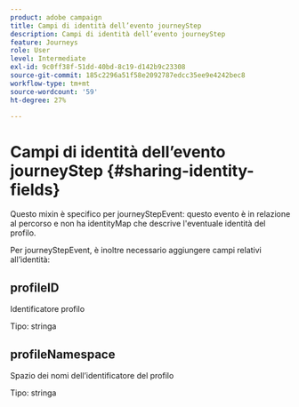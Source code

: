 ```yaml
---
product: adobe campaign
title: Campi di identità dell’evento journeyStep
description: Campi di identità dell’evento journeyStep
feature: Journeys
role: User
level: Intermediate
exl-id: 9c0ff38f-51dd-40bd-8c19-d142b9c23308
source-git-commit: 185c2296a51f58e2092787edcc35ee9e4242bec8
workflow-type: tm+mt
source-wordcount: '59'
ht-degree: 27%

---
```


# Campi di identità dell’evento journeyStep {#sharing-identity-fields}

Questo mixin è specifico per journeyStepEvent: questo evento è in relazione al percorso e non ha identityMap che descrive l&#39;eventuale identità del profilo.

Per journeyStepEvent, è inoltre necessario aggiungere campi relativi all’identità:

## profileID

Identificatore profilo

Tipo: stringa

## profileNamespace

Spazio dei nomi dell’identificatore del profilo

Tipo: stringa
